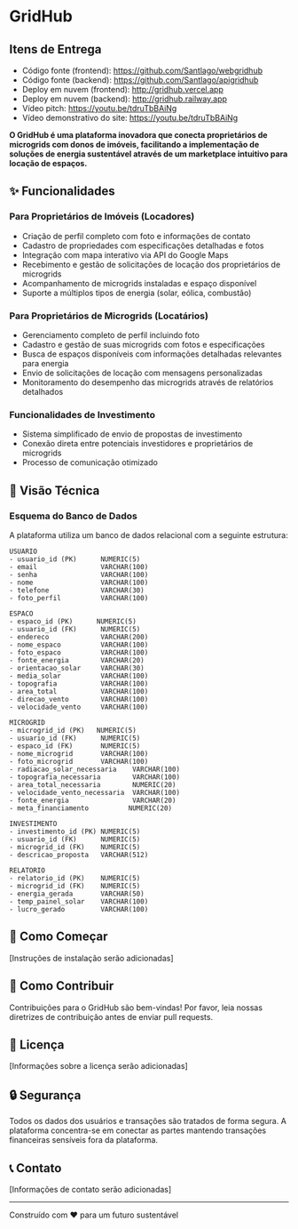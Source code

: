# GridHub

## Itens de Entrega
- Código fonte (frontend): https://github.com/Santlago/webgridhub
- Código fonte (backend): https://github.com/Santlago/apigridhub
- Deploy em nuvem (frontend): http://gridhub.vercel.app
- Deploy em nuvem (backend): http://gridhub.railway.app
- Vídeo pitch: https://youtu.be/tdruTbBAiNg
- Vídeo demonstrativo do site: https://youtu.be/tdruTbBAiNg

**O GridHub é uma plataforma inovadora que conecta proprietários de microgrids com donos de imóveis, facilitando a implementação de soluções de energia sustentável através de um marketplace intuitivo para locação de espaços.**

## ✨ Funcionalidades

### Para Proprietários de Imóveis (Locadores)
- Criação de perfil completo com foto e informações de contato
- Cadastro de propriedades com especificações detalhadas e fotos
- Integração com mapa interativo via API do Google Maps
- Recebimento e gestão de solicitações de locação dos proprietários de microgrids
- Acompanhamento de microgrids instaladas e espaço disponível
- Suporte a múltiplos tipos de energia (solar, eólica, combustão)

### Para Proprietários de Microgrids (Locatários)
- Gerenciamento completo de perfil incluindo foto
- Cadastro e gestão de suas microgrids com fotos e especificações
- Busca de espaços disponíveis com informações detalhadas relevantes para energia
- Envio de solicitações de locação com mensagens personalizadas
- Monitoramento do desempenho das microgrids através de relatórios detalhados

### Funcionalidades de Investimento
- Sistema simplificado de envio de propostas de investimento
- Conexão direta entre potenciais investidores e proprietários de microgrids
- Processo de comunicação otimizado

## 🔧 Visão Técnica

### Esquema do Banco de Dados
A plataforma utiliza um banco de dados relacional com a seguinte estrutura:

```
USUARIO
- usuario_id (PK)      NUMERIC(5)
- email                VARCHAR(100)
- senha                VARCHAR(100)
- nome                 VARCHAR(100)
- telefone             VARCHAR(30)
- foto_perfil          VARCHAR(100)

ESPACO
- espaco_id (PK)      NUMERIC(5)
- usuario_id (FK)      NUMERIC(5)
- endereco             VARCHAR(200)
- nome_espaco          VARCHAR(100)
- foto_espaco          VARCHAR(100)
- fonte_energia        VARCHAR(20)
- orientacao_solar     VARCHAR(30)
- media_solar          VARCHAR(100)
- topografia           VARCHAR(100)
- area_total           VARCHAR(100)
- direcao_vento        VARCHAR(100)
- velocidade_vento     VARCHAR(100)

MICROGRID
- microgrid_id (PK)   NUMERIC(5)
- usuario_id (FK)      NUMERIC(5)
- espaco_id (FK)       NUMERIC(5)
- nome_microgrid       VARCHAR(100)
- foto_microgrid       VARCHAR(100)
- radiacao_solar_necessaria    VARCHAR(100)
- topografia_necessaria        VARCHAR(100)
- area_total_necessaria        NUMERIC(20)
- velocidade_vento_necessaria  VARCHAR(100)
- fonte_energia                VARCHAR(20)
- meta_financiamento          NUMERIC(20)

INVESTIMENTO
- investimento_id (PK) NUMERIC(5)
- usuario_id (FK)      NUMERIC(5)
- microgrid_id (FK)    NUMERIC(5)
- descricao_proposta   VARCHAR(512)

RELATORIO
- relatorio_id (PK)    NUMERIC(5)
- microgrid_id (FK)    NUMERIC(5)
- energia_gerada       VARCHAR(50)
- temp_painel_solar    VARCHAR(100)
- lucro_gerado         VARCHAR(100)
```

## 🚀 Como Começar
[Instruções de instalação serão adicionadas]

## 🤝 Como Contribuir
Contribuições para o GridHub são bem-vindas! Por favor, leia nossas diretrizes de contribuição antes de enviar pull requests.

## 📝 Licença
[Informações sobre a licença serão adicionadas]

## 🔒 Segurança
Todos os dados dos usuários e transações são tratados de forma segura. A plataforma concentra-se em conectar as partes mantendo transações financeiras sensíveis fora da plataforma.

## 📞 Contato
[Informações de contato serão adicionadas]

---
Construído com ❤️ para um futuro sustentável
